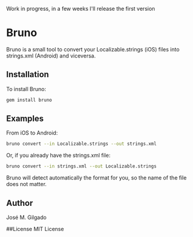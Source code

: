 Work in progress, in a few weeks I'll release the first version

# Bruno
Bruno is a small tool to convert your Localizable.strings (iOS) files into strings.xml (Android) and viceversa. 

## Installation
To install Bruno:
```bash
gem install bruno
```

## Examples

From iOS to Android:
```bash
bruno convert --in Localizable.strings --out strings.xml
```

Or, if you already have the strings.xml file:
```bash
bruno convert --in strings.xml --out Localizable.strings
```

Bruno will detect automatically the format for you, so the name of the file does not matter.


## Author
José M. Gilgado

##License
MIT License
